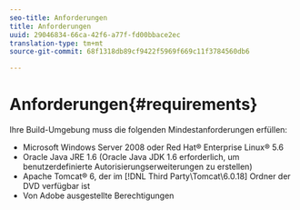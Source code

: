 ```yaml
---
seo-title: Anforderungen
title: Anforderungen
uuid: 29046834-66ca-42f6-a77f-fd00bbace2ec
translation-type: tm+mt
source-git-commit: 68f1318db89cf9422f5969f669c11f3784560db6

---
```



# Anforderungen{#requirements}

Ihre Build-Umgebung muss die folgenden Mindestanforderungen erfüllen:

* Microsoft Windows Server 2008 oder Red Hat® Enterprise Linux® 5.6
* Oracle Java JRE 1.6 (Oracle Java JDK 1.6 erforderlich, um benutzerdefinierte Autorisierungserweiterungen zu erstellen)
* Apache Tomcat® 6, der im [!DNL Third Party\Tomcat\6.0.18] Ordner der DVD verfügbar ist
* Von Adobe ausgestellte Berechtigungen

